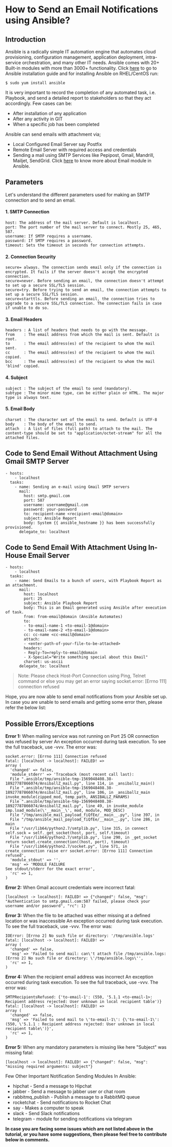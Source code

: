 # How to Send an Email Notifications using Ansible?

## Introduction

Ansible is a radically simple IT automation engine that automates cloud provisioning, configuration management, application deployment, intra-service orchestration, and many other IT needs. Ansible comes with 20+ Built-in modules with more than 3000+ functionality.
Click [here](https://docs.ansible.com/ansible/latest/installation_guide/index.html "here") to go to Ansible installation guide and for installing Ansible on RHEL/CentOS run:

```command
$ sudo yum install ansible
```
It is very important to record the completion of any automated task, i.e. Playbook, and send a detailed report to stakeholders so that they act accordingly. Few cases can be:
- After installation of any application
- After any activity in GIT
- When a specific job has been completed

Ansible can send emails with attachment via;
- Local Configured Email Server say Postfix
- Remote Email Server with required access and credentials
- Sending a mail using SMTP Services like Pepipost, Gmail, Mandrill, Mailjet, SendGrid. Click [here](https://docs.ansible.com/ansible/latest/modules/mail_module.html "here") to know more about Email module in Ansible.

## Parameters

Let's understand the different parameters used for making an SMTP connection and to send an email.

#### 1. SMTP Connection
```
host: The address of the mail server. Default is localhost.
port: The port number of the mail server to connect. Mostly 25, 465, 587.
username: If SMTP requires a username.
password: If SMTP requires a password.
timeout: Sets the timeout in seconds for connection attempts.
```

#### 2. Connection Security
```
secure= always. The connection sends email only if the connection is encrypted. It fails if the server doesn't accept the encrypted connection.
secure=never. Before sending an email, the connection doesn't attempt to set up a secure SSL/TLS session. 
secure=try. Before trying to send an email, the connection attempts to set up a secure SSL/TLS session.
secure=starttls. Before sending an email, the connection tries to upgrade to a secure SSL/TLS connection. The connection fails in case if unable to do so.
```

#### 3. Email Headers
```
headers : A list of headers that needs to go with the message.
from    : The email address from which the mail is sent. Default is root.
to      : The email address(es) of the recipient to whom the mail sent.
cc      : The email address(es) of the recipient to whom the mail copied.
bcc     : The email address(es) of the recipient to whom the mail 'blind' copied.
```

#### 4. Subject
```
subject : The subject of the email to send (mandatory).
subtype : The minor mime type, can be either plain or HTML. The major type is always text.
```

#### 5. Email Body
```
charset : The character set of the email to send. Default is UTF-8
body    : The body of the email to send.
attach  : A list of files (full path) to attach to the mail. The content-type should be set to "application/octet-stream" for all the attached files.
```

## Code to Send Email Without Attachment Using Gmail SMTP Server
```
- hosts:
    - localhost
  tasks:
    - name: Sending an e-mail using Gmail SMTP servers
      mail:
        host: smtp.gmail.com
        port: 587
        username: username@gmail.com
        password: your-password
        to: recipient-name <recipient-email@domain>
        subject: Ansible Report
        body: System {{ ansible_hostname }} has been successfully provisioned.
      delegate_to: localhost
```

## Code to Send Email With Attachment Using In-House Email Server
```
- hosts:
    - localhost
  tasks:
    - name: Send Emails to a bunch of users, with Playbook Report as an attachment.
      mail:
        host: localhost
        port: 25
        subject: Ansible Playbook Report
        body: This is an Email generated using Ansible after execution of task.
        from: from-email@domain (Ansible Automates)
        to:
        - to-email-name-1 <to-email-1@domain>
        - to-email-name-2 <to-email-1@domain>
        cc: cc-name <cc-email@domain>
        attach:
        - <enter-path-of-your-file-to-be-attached>
        headers:
        - Reply-To=reply-to-email@domain
        - X-Special="Write something special about this Email"
        charset: us-ascii
      delegate_to: localhost
```
> Note: Please check Host-Port Connection using Ping, Telnet command or else you may get an error saying socket.error: [Errno 111] connection refused

Hope, you are now able to send email notifications from your Ansible set up. In case you are unable to send emails and getting some error then, please refer the below list:

## Possible Errors/Exceptions

**Error 1:** When mailing service was not running on Port 25 OR connection was refused by server
An exception occurred during task execution. To see the full traceback, use -vvv. The error was: 
```
socket.error: [Errno 111] Connection refused
fatal: [localhost -> localhost]: FAILED! => 
array (
  'changed' => false,
  'module_stderr' => 'Traceback (most recent call last):
  File ".ansible/tmp/ansible-tmp-1569048408.38-18927787866074/AnsiballZ_mail.py", line 114, in _ansiballz_main()
  File ".ansible/tmp/ansible-tmp-1569048408.38-18927787866074/AnsiballZ_mail.py", line 106, in _ansiballz_main invoke_module(zipped_mod, temp_path, ANSIBALLZ_PARAMS)
  File ".ansible/tmp/ansible-tmp-1569048408.38-18927787866074/AnsiballZ_mail.py", line 49, in invoke_module imp.load_module(\'__main__\', mod, module, MOD_DESC)
  File "/tmp/ansible_mail_payload_fiQfEe/__main__.py", line 397, in 
  File "/tmp/ansible_mail_payload_fiQfEe/__main__.py", line 286, in main
  File "/usr/lib64/python2.7/smtplib.py", line 315, in connect self.sock = self._get_socket(host, port, self.timeout)
  File "/usr/lib64/python2.7/smtplib.py", line 290, in _get_socket return socket.create_connection((host, port), timeout)
  File "/usr/lib64/python2.7/socket.py", line 571, in create_connection raise err socket.error: [Errno 111] Connection refused',
  'module_stdout' => '',
  'msg' => 'MODULE FAILURE
See stdout/stderr for the exact error',
  'rc' => 1,
)
```
**Error 2:** When Gmail account credentials were incorrect
fatal: 
```
[localhost -> localhost]: FAILED! => {"changed": false, "msg": "Authentication to smtp.gmail.com:587 failed, please check your username and/or password", "rc": 1}
```

**Error 3:** When the file to be attached was either missing at a defined location or was inaccessible
An exception occurred during task execution. To see the full traceback, use -vvv. The error was: 
```
IOError: [Errno 2] No such file or directory: '/tmp/ansible.logs'
fatal: [localhost -> localhost]: FAILED! => 
array (
  'changed' => false,
  'msg' => 'Failed to send mail: can\'t attach file /tmp/ansible.logs: [Errno 2] No such file or directory: \'/tmp/ansible.logs\'',
  'rc' => 1,
)
```
**Error 4:** When the recipient email address was incorrect
An exception occurred during task execution. To see the full traceback, use -vvv. The error was: 
```
SMTPRecipientsRefused: {'to-email-1': (550, '5.1.1 <to-email-1>: Recipient address rejected: User unknown in local recipient table')}
fatal: [localhost -> localhost]: FAILED! => 
array (
  'changed' => false,
  'msg' => 'Failed to send mail to \'to-email-1\': {\'to-email-1\': (550, \'5.1.1 : Recipient address rejected: User unknown in local recipient table\')}',
  'rc' => 1,
)
```
**Error 5:** When any mandatory parameters is missing like here "Subject" was missing
fatal: 
```
[localhost -> localhost]: FAILED! => {"changed": false, "msg": "missing required arguments: subject"}
```

Few Other Important Notification Sending Modules In Ansible:

- hipchat - Send a message to Hipchat
- jabber - Send a message to jabber user or chat room
- rabbitmq_publish - Publish a message to a RabbitMQ queue
- rocketchat - Send notifications to Rocket Chat
- say - Makes a computer to speak
- slack - Send Slack notifications
- telegram - module for sending notifications via telegram

**In case you are facing some issues which are not listed above in the tutorial, or you have some suggestions, then please feel free to contribute below in comments.**
